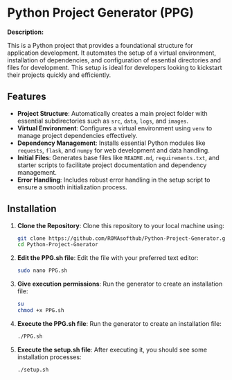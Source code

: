 # Python Project Generator (PPG)

**Description:**

This is a Python project that provides a foundational structure for application development. It automates the setup of a virtual environment, installation of dependencies, and configuration of essential directories and files for development. This setup is ideal for developers looking to kickstart their projects quickly and efficiently.

## Features

- **Project Structure**: Automatically creates a main project folder with essential subdirectories such as `src`, `data`, `logs`, and `images`.
- **Virtual Environment**: Configures a virtual environment using `venv` to manage project dependencies effectively.
- **Dependency Management**: Installs essential Python modules like `requests`, `flask`, and `numpy` for web development and data handling.
- **Initial Files**: Generates base files like `README.md`, `requirements.txt`, and starter scripts to facilitate project documentation and dependency management.
- **Error Handling**: Includes robust error handling in the setup script to ensure a smooth initialization process.

## Installation

1. **Clone the Repository**: Clone this repository to your local machine using:
   ```bash
   git clone https://github.com/ROMAsofthub/Python-Project-Generator.git
   cd Python-Project-Gnerator

2. **Edit the PPG.sh file**: Edit the file with your preferred text editor:
   ```bash
   sudo nano PPG.sh
   
3. **Give execution permissions**: Run the generator to create an installation file:
   ```bash
   su
   chmod +x PPG.sh
   
4. **Execute the PPG.sh file**: Run the generator to create an installation file:
   ```bash
   ./PPG.sh
   
5. **Execute the setup.sh file**: After executing it, you should see some installation processes:
   ```bash
   ./setup.sh
